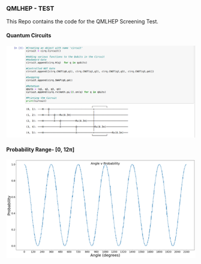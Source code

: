 ### QMLHEP - TEST

This Repo contains the code for the QMLHEP Screening Test.

#### Quantum Circuits

![](https://github.com/Ojaswy/QMLHEP/blob/master/QMLHEP_test/images/circuit.png)


#### Probability Range- [0, 12π]

![](https://github.com/Ojaswy/QMLHEP/blob/master/QMLHEP_test/images/cos_wave.png)

